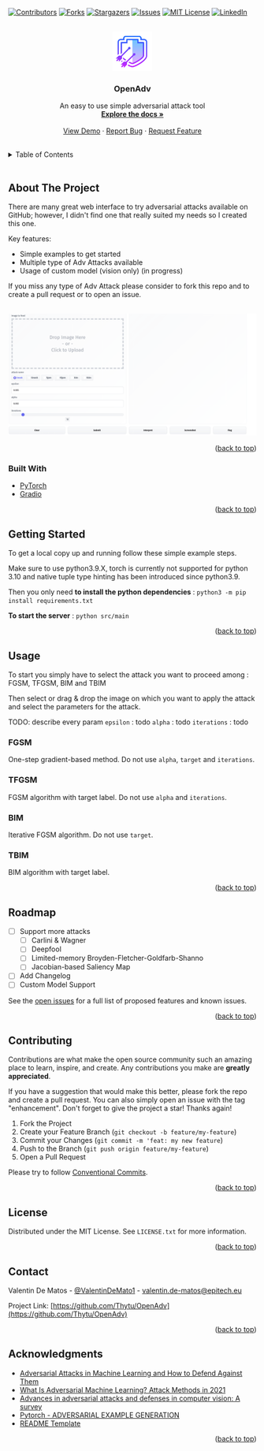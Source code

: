<div id="top"></div>

[![Contributors][contributors-shield]][contributors-url]
[![Forks][forks-shield]][forks-url]
[![Stargazers][stars-shield]][stars-url]
[![Issues][issues-shield]][issues-url]
[![MIT License][license-shield]][license-url]
[![LinkedIn][linkedin-shield]][linkedin-url]


<br />
<div align="center">
  <a href="https://github.com/Thytu/OpenAdv">
    <img src=".img/logo.png" alt="Logo" width="80" height="80">
  </a>

  <h3 align="center">OpenAdv</h3>

  <p align="center">
    An easy to use simple adversarial attack tool
    <br />
    <a href="https://github.com/Thytu/OpenAdv"><strong>Explore the docs »</strong></a>
    <br />
    <br />
    <a href="https://github.com/Thytu/OpenAdv">View Demo</a>
    ·
    <a href="https://github.com/Thytu/OpenAdv/issues">Report Bug</a>
    ·
    <a href="https://github.com/Thytu/OpenAdv/issues">Request Feature</a>
  </p>
</div>

<br/>

<!-- TABLE OF CONTENTS -->
<details>
  <summary>Table of Contents</summary>
  <ol>
    <li><a href="#about-the-project">About The Project</a></li>
    <li><a href="#getting-started">Getting Started</a></li>
    <li><a href="#usage">Usage</a></li>
    <li><a href="#roadmap">Roadmap</a></li>
    <li><a href="#contributing">Contributing</a></li>
    <li><a href="#license">License</a></li>
    <li><a href="#contact">Contact</a></li>
    <li><a href="#acknowledgments">Acknowledgments</a></li>
  </ol>
</details>

<br/>


## About The Project

There are many great web interface to try adversarial attacks available on GitHub; however, I didn't find one that really suited my needs so I created this one.

Key features:
* Simple examples to get started
* Multiple type of Adv Attacks available
* Usage of custom model (vision only) (in progress)

If you miss any type of Adv Attack please consider to fork this repo and to create a pull request or to open an issue.

<br/>
<div align="center">
  <img src=".img/demo-simple.gif" alt="Demo OpenAdv Simle">
</div>

<p align="right">(<a href="#top">back to top</a>)</p>



### Built With

* [PyTorch](https://pytorch.org)
* [Gradio](https://pytorch.org)

<p align="right">(<a href="#top">back to top</a>)</p>



<!-- GETTING STARTED -->
## Getting Started

To get a local copy up and running follow these simple example steps.


Make sure to use python3.9.X, torch is currently not supported for python 3.10 and native tuple type hinting has been introduced since python3.9.

Then you only need **to install the python dependencies** : `python3 -m pip install requirements.txt`

**To start the server** : `python src/main`

<p align="right">(<a href="#top">back to top</a>)</p>



<!-- USAGE EXAMPLES -->
## Usage

To start you simply have to select the attack you want to proceed among : FGSM, TFGSM, BIM and TBIM

Then select or drag & drop the image on which you want to apply the attack and select the parameters for the attack.

TODO: describe every param
`epsilon` :  todo
`alpha` :  todo
`iterations` :  todo

### FGSM
One-step gradient-based method.
Do not use `alpha`, `target` and `iterations`.

### TFGSM
FGSM algorithm with target label.
Do not use `alpha` and `iterations`.

### BIM
Iterative FGSM algorithm.
Do not use `target`.

### TBIM
BIM algorithm with target label.


<p align="right">(<a href="#top">back to top</a>)</p>


## Roadmap

- [ ] Support more attacks
    - [ ] Carlini & Wagner
    - [ ] Deepfool
    - [ ] Limited-memory Broyden-Fletcher-Goldfarb-Shanno
    - [ ] Jacobian-based Saliency Map
- [ ] Add Changelog
- [ ] Custom Model Support

See the [open issues](https://github.com/Thytu/OpenAdv/issues) for a full list of proposed features and known issues.

<p align="right">(<a href="#top">back to top</a>)</p>



## Contributing

Contributions are what make the open source community such an amazing place to learn, inspire, and create. Any contributions you make are **greatly appreciated**.

If you have a suggestion that would make this better, please fork the repo and create a pull request. You can also simply open an issue with the tag "enhancement".
Don't forget to give the project a star! Thanks again!


1. Fork the Project
2. Create your Feature Branch (`git checkout -b feature/my-feature`)
3. Commit your Changes (`git commit -m 'feat: my new feature`)
4. Push to the Branch (`git push origin feature/my-feature`)
5. Open a Pull Request

Please try to follow [Conventional Commits](https://www.conventionalcommits.org/en/v1.0.0/).

<p align="right">(<a href="#top">back to top</a>)</p>



## License

Distributed under the MIT License. See `LICENSE.txt` for more information.

<p align="right">(<a href="#top">back to top</a>)</p>



## Contact

Valentin De Matos - [@ValentinDeMato1](https://twitter.com/ValentinDeMato1) - valentin.de-matos@epitech.eu

Project Link: [https://github.com/Thytu/OpenAdv](https://github.com/Thytu/OpenAdv)

<p align="right">(<a href="#top">back to top</a>)</p>



## Acknowledgments

* [Adversarial Attacks in Machine Learning and How to Defend Against Them](https://towardsdatascience.com/OpenAdv-in-machine-learning-and-how-to-defend-against-them-a2beed95f49c)
* [What Is Adversarial Machine Learning? Attack Methods in 2021](https://viso.ai/deep-learning/adversarial-machine-learning/)
* [Advances in adversarial attacks and defenses in computer vision: A survey](https://arxiv.org/pdf/2108.00401.pdf)
* [Pytorch - ADVERSARIAL EXAMPLE GENERATION](https://pytorch.org/tutorials/beginner/fgsm_tutorial.html)
* [README Template](https://github.com/othneildrew/Best-README-Template)

<p align="right">(<a href="#top">back to top</a>)</p>



<!-- MARKDOWN LINKS & IMAGES -->
[contributors-shield]: https://img.shields.io/github/contributors/Thytu/OpenAdv.svg?style=for-the-badge
[contributors-url]: https://github.com/Thytu/OpenAdv/graphs/contributors
[issues]: https://img.shields.io/github/issues/Thytu/OpenAdv
[forks-shield]: https://img.shields.io/github/forks/Thytu/OpenAdv.svg?style=for-the-badge
[forks-url]: https://github.com/Thytu/OpenAdv/network/members
[stars-shield]: https://img.shields.io/github/stars/Thytu/OpenAdv.svg?style=for-the-badge
[stars-url]: https://github.com/Thytu/OpenAdv/stargazers
[issues-shield]: https://img.shields.io/github/issues/Thytu/OpenAdv.svg?style=for-the-badge
[issues-url]: https://github.com/Thytu/OpenAdv/issues
[license-shield]: https://img.shields.io/github/license/Thytu/OpenAdv.svg?style=for-the-badge
[license-url]: https://github.com/Thytu/OpenAdv/blob/master/LICENSE.txt
[linkedin-shield]: https://img.shields.io/badge/-LinkedIn-black.svg?style=for-the-badge&logo=linkedin&colorB=555
[linkedin-url]: https://linkedin.com/in/valentin-de-matos
[product-screenshot]: .img/demo-simple.gif
